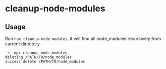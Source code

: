 # cleanup-node-modules
## Usage
Run `npx cleanup-node-modules`, it will find all node_modules recursively from current directory.

```
 ➜  npx cleanup-node-modules
deleting /PATH/TO/node_modules
success delete /PATH/TO/node_modules
```
